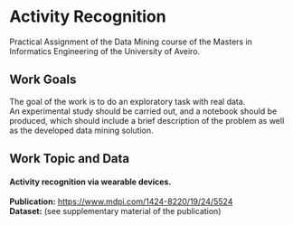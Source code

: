 # Activity Recognition
Practical Assignment of the Data Mining course of the Masters in Informatics Engineering of the University of Aveiro.

## Work Goals
The goal of the work is to do an exploratory task with real data. <br>
An experimental study should be carried out, and a notebook should be produced, which should include a brief description of the problem as well as the developed data mining solution.

## Work Topic and Data
#### Activity recognition via wearable devices.
<b>Publication:</b> https://www.mdpi.com/1424-8220/19/24/5524 <br>
<b>Dataset:</b> (see supplementary material of the publication)
